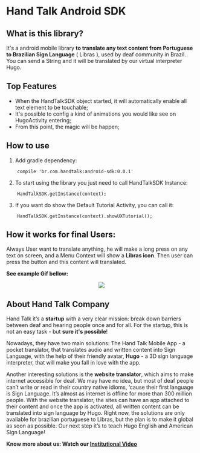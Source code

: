 # Hand Talk Android SDK

## What is this library?

It's a android mobile library **to translate any text content from Portuguese to Brazilian Sign Language** ( Libras ), used by deaf community in Brazil.
You can send a String and it will be translated by our virtual interpreter Hugo.

## Top Features

* When the HandTalkSDK object started, it will automatically enable all text element to be touchable;
* It's possible to config a kind of animations you would like see on HugoActivity entering;
* From this point, the magic will be happen;

## How to use

1) Add gradle dependency:
```
    compile 'br.com.handtalk:android-sdk:0.0.1'
```

2) To start using the library you just need to call HandTalkSDK Instance:
```
    HandTalkSDK.getInstance(context);
```

3) If you want do show the Default Tutorial Activity, you can call it:
```
    HandTalkSDK.getInstance(context).showUXTutorial();
```


## How it works for final Users:

Always User want to translate anything, he will make a long press on any text on screen, and a Menu Context will show a **Libras icon**. Then user can press the button and this content will translated.

**See example Gif bellow:**

<center><img align='center' src="http://line25.com/wp-content/uploads/2014/animated/4.gif"></center>


## About Hand Talk Company


Hand Talk it’s a **startup** with a very clear mission: break down barriers between deaf and hearing people once and for all.
For the startup, this is not an easy task - but **sure it's possible**!

Nowadays, they have two main solutions: The Hand Talk Mobile App - a pocket translator, that translates audio and written content into Sign Language, with the help of their friendly avatar, **Hugo** - a 3D sign language interpreter, that will make you fall in love with the app.

Another interesting solutions is the **website translator**, which aims to make internet accessible for deaf. We may have no idea, but most of deaf people can’t write or read in their country native idioms, ‘cause their first language is Sign Language. It’s almost as internet is offline for more than 300 million people. With the website translator, the sites can have an app attached to their content and once the app is activated, all written content can be translated into sign language by Hugo.
Right now, the solutions are only available for brazilian portuguese to Libras, but the plan is to make it global as soon as possible.
Our next step it’s to teach Hugo English and American Sign Language!

**Know more about us: Watch our <a href='https://www.youtube.com/watch?v=GtCh8cw5P4Y' target='_blank'>Institutional Video</a>**


<!-- ## More examples and documentation -->
